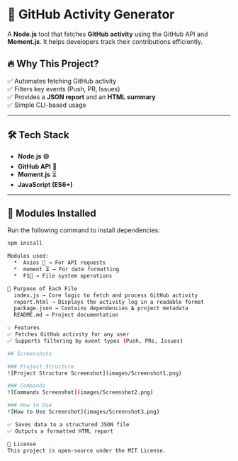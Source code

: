 # 🚀 GitHub Activity Generator  

A **Node.js** tool that fetches **GitHub activity** using the GitHub API and **Moment.js**. It helps developers track their contributions efficiently.  

## 🔥 Why This Project?  
✅ Automates fetching GitHub activity  
✅ Filters key events (Push, PR, Issues)  
✅ Provides a **JSON report** and an **HTML summary**  
✅ Simple CLI-based usage  

---

## 🛠️ Tech Stack  
- **Node.js** 🟢  
- **GitHub API** 🐙  
- **Moment.js** ⏳  
- **JavaScript (ES6+)**  

---

## 📌 Modules Installed  
Run the following command to install dependencies:  

```sh
npm install

Modules used:
  *  Axios 📡 → For API requests
  *  moment ⏳ → For date formatting
  *  FS📂 → File system operations

🎯 Purpose of Each File
  index.js → Core logic to fetch and process GitHub activity
  report.html → Displays the activity log in a readable format
  package.json → Contains dependencies & project metadata
  README.md → Project documentation

💡 Features
✅ Fetches GitHub activity for any user
✅ Supports filtering by event types (Push, PRs, Issues)

## Screenshots

### Project Structure
![Project Structure Screenshot](images/Screenshot1.png)

### Commands
![Commands Screenshot](images/Screenshot2.png)

### How to Use
![How to Use Screenshot](images/Screenshot3.png)

✅ Saves data to a structured JSON file
✅ Outputs a formatted HTML report

📝 License
This project is open-source under the MIT License.

